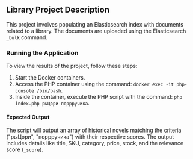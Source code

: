 ## Library Project Description

This project involves populating an Elasticsearch index with documents related to a library. The documents are uploaded using the Elasticsearch `_bulk` command.

### Running the Application

To view the results of the project, follow these steps:

1. Start the Docker containers.
2. Access the PHP container using the command: `docker exec -it php-console /bin/bash`.
3. Inside the container, execute the PHP script with the command: `php index.php рыЦори поррручика`.

#### Expected Output

The script will output an array of historical novels matching the criteria ("рыЦори", "поррручика") with their respective scores. The output includes details like title, SKU, category, price, stock, and the relevance score (`_score`).
